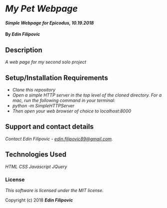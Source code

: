 # _My Pet Webpage_

#### _Simple Webpage for Epicodus, 10.19.2018_

#### By _**Edin Filipovic**_

## Description

_A web page for my second solo project_

## Setup/Installation Requirements

* _Clone this repository_
* _Open a simple HTTP server in the top level of the cloned directory. For a mac, run the following command in your terminal:_   
* _python -m SimpleHTTPServer_
* _Then open your web browser of choice to localhost:8000_

## Support and contact details

_Contact Edin Filipovic - edin.filipovic89@gmail.com._

## Technologies Used

_HTML_
_CSS_
_Javascript_
_JQuery_

### License

*This software is licensed under the MIT license.*

Copyright (c) 2018 **_Edin Filipovic_**
